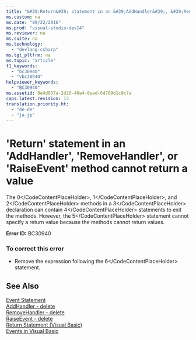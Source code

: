 ```yaml
---
title: "&#39;Return&#39; statement in an &#39;AddHandler&#39;, &#39;RemoveHandler&#39;, or &#39;RaiseEvent&#39; method cannot return a value"
ms.custom: na
ms.date: "09/22/2016"
ms.prod: "visual-studio-dev14"
ms.reviewer: na
ms.suite: na
ms.technology: 
  - "devlang-csharp"
ms.tgt_pltfrm: na
ms.topic: "article"
f1_keywords: 
  - "bc30940"
  - "vbc30940"
helpviewer_keywords: 
  - "BC30940"
ms.assetid: 0e4d037a-2d20-40e4-8ead-6d709d1c9c7a
caps.latest.revision: 13
translation.priority.ht: 
  - "de-de"
  - "ja-jp"
---
```

# &#39;Return&#39; statement in an &#39;AddHandler&#39;, &#39;RemoveHandler&#39;, or &#39;RaiseEvent&#39; method cannot return a value
The <CodeContentPlaceHolder>0\</CodeContentPlaceHolder>, <CodeContentPlaceHolder>1\</CodeContentPlaceHolder>, and <CodeContentPlaceHolder>2\</CodeContentPlaceHolder> methods in a <CodeContentPlaceHolder>3\</CodeContentPlaceHolder> declaration can contain <CodeContentPlaceHolder>4\</CodeContentPlaceHolder> statements to exit the methods. However, the <CodeContentPlaceHolder>5\</CodeContentPlaceHolder> statement cannot specify a return value because the methods cannot return values.  
  
 **Error ID:** BC30940  
  
### To correct this error  
  
-   Remove the expression following the <CodeContentPlaceHolder>6\</CodeContentPlaceHolder> statement.  
  
## See Also  
 [Event Statement](../vs140/event-statement.md)   
 [AddHandler - delete](assetId:///fc464cf8-582c-48a6-a9c2-185c4c3d5ff8)   
 [RemoveHandler - delete](assetId:///35c17f61-6e22-4b87-b6e1-3ed0c27a88a0)   
 [RaiseEvent - delete](assetId:///7f765da0-5491-40b6-9ed5-24c98f9daad9)   
 [Return Statement (Visual Basic)](../vs140/return-statement--visual-basic-.md)   
 [Events in Visual Basic](../vs140/events--visual-basic-.md)
